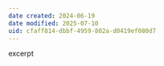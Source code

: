 ```yaml
---
date created: 2024-06-19
date modified: 2025-07-10
uid: cfaff814-dbbf-4959-802a-d0419ef080d7
---
```


excerpt

<!-- more -->
